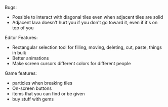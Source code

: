 Bugs: 
- Possible to interact with diagonal tiles even when adjacent tiles are solid
- Adjacent lava doesn't hurt you if you don't go toward it, even if it's on top of you

Editor Features:
- Rectangular selection tool for filling, moving, deleting, cut, paste, things in bulk
- Better animations
- Make screen cursors different colors for different people

Game features:
- particles when breaking tiles
- On-screen buttons
- items that you can find or be given
- buy stuff with gems